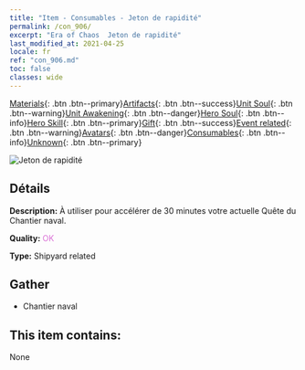```yaml
---
title: "Item - Consumables - Jeton de rapidité"
permalink: /con_906/
excerpt: "Era of Chaos  Jeton de rapidité"
last_modified_at: 2021-04-25
locale: fr
ref: "con_906.md"
toc: false
classes: wide
---
```

 [Materials](/ItemsFR/){: .btn .btn--primary}[Artifacts](/ItemsFR/Artifacts/){: .btn .btn--success}[Unit Soul](/ItemsFR/UnitSoul/){: .btn .btn--warning}[Unit Awakening](/ItemsFR/UnitAwakening/){: .btn .btn--danger}[Hero Soul](/ItemsFR/HeroSoul/){: .btn .btn--info}[Hero Skill](/ItemsFR/HeroSkill/){: .btn .btn--primary}[Gift](/ItemsFR/Gift/){: .btn .btn--success}[Event related](/ItemsFR/Events/){: .btn .btn--warning}[Avatars](/ItemsFR/Avatars/){: .btn .btn--danger}[Consumables](/ItemsFR/Consumables/){: .btn .btn--info}[Unknown](/ItemsFR/Unknown/){: .btn .btn--primary}

 ![Jeton de rapidité](/images/t/i_jiasujuanzhou.png)

## Détails
 **Description:** À utiliser pour accélérer de 30 minutes votre actuelle Quête du Chantier naval.

 **Quality:** <span style="color: #DA70D6">OK</span>

 **Type:** Shipyard related

## Gather

*    Chantier naval 

## This item contains:

  None

